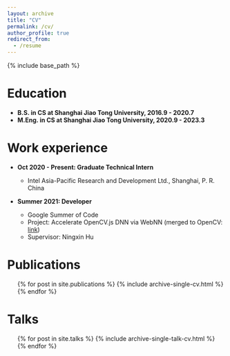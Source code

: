 ```yaml
---
layout: archive
title: "CV"
permalink: /cv/
author_profile: true
redirect_from:
  - /resume
---
```


{% include base_path %}

Education
======
* **B.S. in CS at Shanghai Jiao Tong University, 2016.9 - 2020.7**
* **M.Eng. in CS at Shanghai Jiao Tong University, 2020.9 - 2023.3**
<!-- * Ph.D in Version Control Theory, GitHub University, 2018 (expected) -->

Work experience
======
<!-- * Summer 2015: Research Assistant
  * Github University
  * Duties included: Tagging issues
  * Supervisor: Professor Git

* Fall 2015: Research Assistant
  * Github University
  * Duties included: Merging pull requests
  * Supervisor: Professor Hub -->

* **Oct 2020 - Present: Graduate Technical Intern**
  * Intel Asia-Pacific Research and Development Ltd., Shanghai, P. R. China

* **Summer 2021: Developer**
  * Google Summer of Code
  * Project: Accelerate OpenCV.js DNN via WebNN (merged to OpenCV: [link](https://github.com/opencv/opencv/pull/20406))
  * Supervisor: Ningxin Hu

Publications
======
  <ul>{% for post in site.publications %}
    {% include archive-single-cv.html %}
  {% endfor %}</ul>
  
  
Talks
======
  <ul>{% for post in site.talks %}
    {% include archive-single-talk-cv.html %}
  {% endfor %}</ul>
  
<!-- Teaching
======
  <ul>{% for post in site.teaching %}
    {% include archive-single-cv.html %}
  {% endfor %}</ul>
  
Service and leadership
======
* Currently signed in to 43 different slack teams -->
